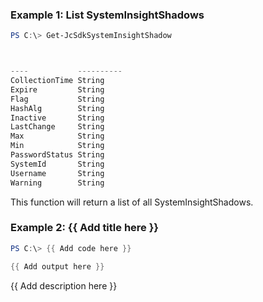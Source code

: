 ### Example 1: List SystemInsightShadows
```powershell
PS C:\> Get-JcSdkSystemInsightShadow



----           ----------
CollectionTime String
Expire         String
Flag           String
HashAlg        String
Inactive       String
LastChange     String
Max            String
Min            String
PasswordStatus String
SystemId       String
Username       String
Warning        String


```

This function will return a list of all SystemInsightShadows.

### Example 2: {{ Add title here }}
```powershell
PS C:\> {{ Add code here }}

{{ Add output here }}
```

{{ Add description here }}

